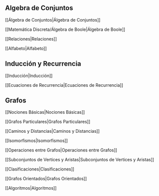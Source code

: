 ## Algebra de Conjuntos

[[Álgebra de Conjuntos|Álgebra de Conjuntos]]

[[Matemática Discreta/Álgebra de Boole|Álgebra de Boole]]

[[Relaciones|Relaciones]]

[[Alfabeto|Alfabeto]]

## Inducción y Recurrencia

[[Inducción|Inducción]]

[[Ecuaciones de Recurrencia|Ecuaciones de Recurrencia]]

## Grafos

[[Nociones Básicas|Nociones Básicas]]

[[Grafos Particulares|Grafos Particulares]]

[[Caminos y Distancias|Caminos y Distancias]]

[[Isomorfismos|Isomorfismos]]

[[Operaciones entre Grafos|Operaciones entre Grafos]]

[[Subconjuntos de Vertices y Aristas|Subconjuntos de Vertices y Aristas]]

[[Clasificaciones|Clasificaciones]]

[[Grafos Orientados|Grafos Orientados]]

[[Algoritmos|Algoritmos]]